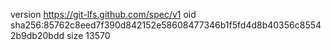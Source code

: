 version https://git-lfs.github.com/spec/v1
oid sha256:85762c8eed7f390d842152e58608477346b1f5fd4d8b40356c85542b9db20bdd
size 13570
